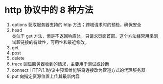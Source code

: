 # http 协议中的 8 种方法

1. options 
获取服务器支持的 http 方法；跨域请求时的预检，确保安全
2. head  
类似于 get 方法，但是不返回响应体，只请求页面首部。这个方法经常用来测试超链接的有效性，可用性和最近修改。 
3. get
4. post
5. delete
6. trace
回显服务器收到的请求，主要用于测试或诊断
7. connect
HTTP/1.1协议中预留给能够将连接改为管道方式的代理服务器
8. put
向指定资源位置上传其最新内容
